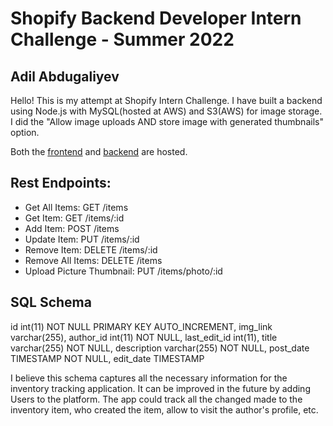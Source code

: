 # Shopify Backend Developer Intern Challenge - Summer 2022

## Adil Abdugaliyev

Hello! This is my attempt at Shopify Intern Challenge.
I have built a backend using Node.js with MySQL(hosted at AWS) and S3(AWS) for image storage.
I did the "Allow image uploads AND store image with generated thumbnails" option.

Both the [frontend](https://master.d1nry80urxfqwh.amplifyapp.com/) and [backend](https://gentle-hollows-64935.herokuapp.com/) are hosted.

## Rest Endpoints:

- Get All Items: GET /items
- Get Item: GET /items/:id
- Add Item: POST /items
- Update Item: PUT /items/:id
- Remove Item: DELETE /items/:id
- Remove All Items: DELETE /items
- Upload Picture Thumbnail: PUT /items/photo/:id

## SQL Schema

id int(11) NOT NULL PRIMARY KEY AUTO_INCREMENT,
img_link varchar(255),
author_id int(11) NOT NULL,
last_edit_id int(11),
title varchar(255) NOT NULL,
description varchar(255) NOT NULL,
post_date TIMESTAMP NOT NULL,
edit_date TIMESTAMP

I believe this schema captures all the necessary information for the inventory tracking application. It can be improved in the future by adding Users to the platform. The app could track all the changed made to the inventory item, who created the item, allow to visit the author's profile, etc.
